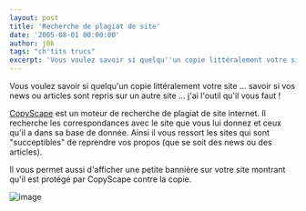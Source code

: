 ```yaml
---
layout: post
title: 'Recherche de plagiat de site'
date: '2005-08-01 00:00:00'
author: j0k
tags: "ch'tits trucs"
excerpt: 'Vous voulez savoir si quelqu''un copie littéralement votre site ... savoir si vos news ou articles sont repris sur un autre site ... j''ai l''outil qu''il vous faut !'
---
```


Vous voulez savoir si quelqu'un copie littéralement votre site ... savoir si vos news ou articles sont repris sur un autre site ... j'ai l'outil qu'il vous faut !

[CopyScape](http://www.copyscape.com/) est un moteur de recherche de plagiat de site internet. Il recherche les correspondances avec le site que vous lui donnez et ceux qu'il a dans sa base de donnée. Ainsi il vous ressort les sites qui sont "succeptibles" de reprendre vos propos (que se soit des news ou des articles).

  Il vous permet aussi d'afficher une petite bannière sur votre site montrant qu'il est protégé par CopyScape contre la copie.

   ![image](https://www.copyscape.com/images/cs-wh-234x16.gif)
